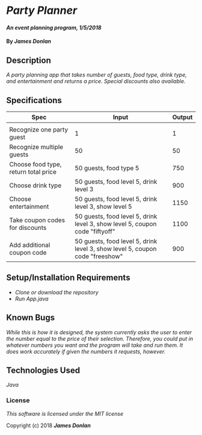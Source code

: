 # _Party Planner_

#### _An event planning program, 1/5/2018_

#### By _**James Donlan**_

## Description

_A party planning app that takes number of guests, food type, drink type, and entertainment and returns a price. Special discounts also available._

## Specifications

| Spec                            | Input                                   | Output                                       |
|---------------------------------|-----------------------------------------|----------------------------------------------|
|                                 |                                         |                                              |
| Recognize one party guest       | 1                                       | 1                                      |
| Recognize multiple guests       | 50                                      | 50                                    |
| Choose food type, return total price                     | 50 guests, food type 5                        | 750                              |
| Choose drink type                   | 50 guests, food level 5, drink level 3                  | 900                       |
| Choose entertainment            | 50 guests, food level 5, drink level 3, show level 5              | 1150                    |
| Take coupon codes for discounts | 50 guests, food level 5, drink level 3, show level 5, coupon code "fiftyoff" | 1100    |
| Add additional coupon code | 50 guests, food level 5, drink level 3, show level 5, coupon code "freeshow" | 900    |

## Setup/Installation Requirements

* _Clone or download the repository_
* _Run App.java_


## Known Bugs

_While this is how it is designed, the system currently asks the user to enter the number equal to the price of their selection. Therefore, you could put in whatever numbers you want and the program will take and run them. It does work accurately if given the numbers it requests, however._

## Technologies Used

_Java_

### License

*This software is licensed under the MIT license*

Copyright (c) 2018 **_James Donlan_**
